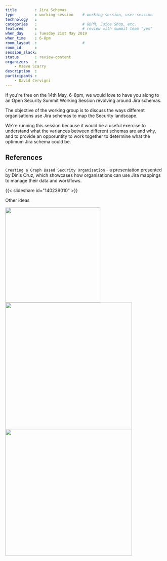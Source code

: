 ```yaml
---
title        : Jira Schemas
type         : working-session    # working-session, user-session
technology   :
categories   :                    # GDPR, Juice Shop, etc.
featured     :                    # review with summit team "yes"
when_day     : Tuesday 21st May 2019
when_time    : 6-8pm
room_layout  :                    #
room_id      :
session_slack:
status       : review-content
organizers   :
    - Maeve Scarry
description  :
participants :
    - David Cervigni
---
```


If you're free on the 14th May, 6-8pm, we would love to have you along to an Open Security Summit Working Session revolving around Jira schemas.

The objective of the working group is to discuss the ways different organisations use Jira schemas to map the Security landscape.

We're running this session because it would be a useful exercise to understand what the variances between different schemas are and why, and to provide an opporuntity to work together to determine what the optimum Jira schema could be.

## References

`Creating a Graph Based Security Organisation` - a presentation presented by Dinis Cruz, which showcases how organisations can use Jira mappings to manage their data and workflows.

{{< slideshare id="140239010" >}}

Other ideas

<img src="https://pbs.twimg.com/media/D5vMwJYWwAAro5Y.jpg" width="300px">

<img src="https://pbs.twimg.com/media/D5y1NLJXoAEgYNe?format=png&name=900x900" width="400px">

<img src="https://3.bp.blogspot.com/-cOcJmtIg5Sg/XM193UvwZrI/AAAAAAAA7nI/wKQuknZum9oWhv36wD21TRXohWICMN1MACLcBGAs/s1600/Screenshot%2B2019-05-04%2Bat%2B12.55.44.png" width="400px">


